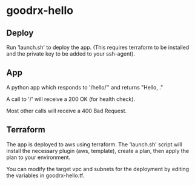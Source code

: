 # goodrx-hello

## Deploy

Run 'launch.sh' to deploy the app. (This requires terraform to be installed and the private key to be added to your ssh-agent).

## App

A python app which responds to '/hello/<name>'' and returns "Hello, <name>."

A call to '/' will receive a 200 OK (for health check).

Most other calls will receive a 400 Bad Request.

## Terraform

The app is deployed to aws using terraform. The 'launch.sh' script will install the necessary plugin (aws, template), create a plan, then apply the plan to your environment.

You can modify the target vpc and subnets for the deployment by editing the variables in goodrx-hello.tf.
